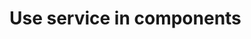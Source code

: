 <!-- ======================================================================
--- Search engine
title:          Use service in components
keywords:       service
description:    Use service in components.
--- Menu system
order:          50
text:           Use service in components
hidden:         false
umbel:          false
--- Page properties
id:             
document:       
layout:         layout-2-left
$-left:         #side-menu
searchable:     true
--- Side menu
side-menu-root:     /documentation
side-menu-header:   Documentation
side-menu-top:      Installation
side-menu-depth:    2
======================================================================= -->

# Use service in components
